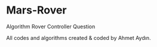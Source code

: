 # Mars-Rover
Algorithm Rover Controller Question

All codes and algorithms created & coded by Ahmet Aydın.
